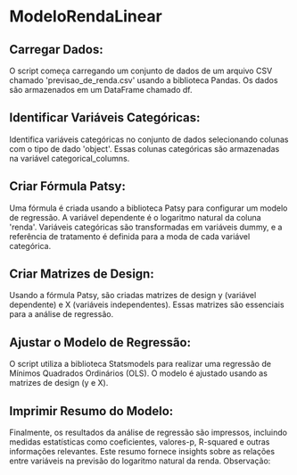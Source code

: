 # ModeloRendaLinear

## Carregar Dados:

O script começa carregando um conjunto de dados de um arquivo CSV chamado 'previsao_de_renda.csv' usando a biblioteca Pandas. Os dados são armazenados em um DataFrame chamado df.
## Identificar Variáveis Categóricas:

Identifica variáveis categóricas no conjunto de dados selecionando colunas com o tipo de dado 'object'. Essas colunas categóricas são armazenadas na variável categorical_columns.
## Criar Fórmula Patsy:

Uma fórmula é criada usando a biblioteca Patsy para configurar um modelo de regressão. A variável dependente é o logaritmo natural da coluna 'renda'. Variáveis categóricas são transformadas em variáveis dummy, e a referência de tratamento é definida para a moda de cada variável categórica.
## Criar Matrizes de Design:

Usando a fórmula Patsy, são criadas matrizes de design y (variável dependente) e X (variáveis independentes). Essas matrizes são essenciais para a análise de regressão.
## Ajustar o Modelo de Regressão:

O script utiliza a biblioteca Statsmodels para realizar uma regressão de Mínimos Quadrados Ordinários (OLS). O modelo é ajustado usando as matrizes de design (y e X).
## Imprimir Resumo do Modelo:

Finalmente, os resultados da análise de regressão são impressos, incluindo medidas estatísticas como coeficientes, valores-p, R-squared e outras informações relevantes. Este resumo fornece insights sobre as relações entre variáveis na previsão do logaritmo natural da renda.
Observação:



